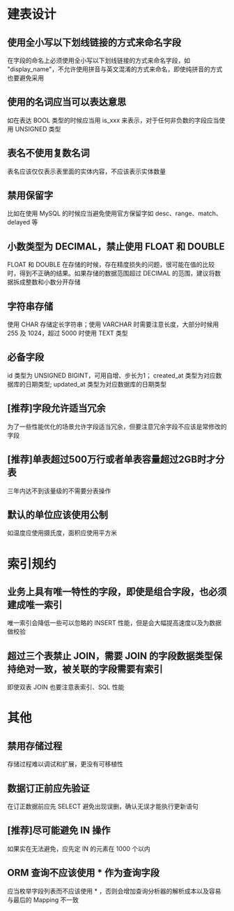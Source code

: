 # 建表设计

## 使用全小写以下划线链接的方式来命名字段

在字段的命名上必须使用全小写以下划线链接的方式来命名字段，如 "display_name"，不允许使用拼音与英文混淆的方式来命名，即使纯拼音的方式也要避免采用


## 使用的名词应当可以表达意思

如在表达 BOOL 类型的时候应当用 is_xxx 来表示，对于任何非负数的字段应当使用 UNSIGNED 类型



## 表名不使用复数名词 

表名应该仅仅表示表里面的实体内容，不应该表示实体数量


## 禁用保留字

比如在使用 MySQL 的时候应当避免使用官方保留字如 desc、range、match、delayed 等


## 小数类型为 DECIMAL，禁止使用 FLOAT 和 DOUBLE

FLOAT 和 DOUBLE 在存储的时候，存在精度损失的问题，很可能在值的比较时，得到不正确的结果。如果存储的数据范围超过 DECIMAL 的范围，建议将数据拆成整数和小数分开存储


## 字符串存储

使用 CHAR 存储定长字符串；使用 VARCHAR 时需要注意长度，大部分时候用 255 及 1024，超过 5000 时使用 TEXT 类型


## 必备字段

id 类型为 UNSIGNED BIGINT，可用自增、步长为1；
created_at 类型为对应数据库的日期类型;
updated_at 类型为对应数据库的日期类型


## [推荐]字段允许适当冗余

为了一些性能优化的场景允许字段适当冗余，但要注意冗余字段不应该是常修改的字段


## [推荐]单表超过500万行或者单表容量超过2GB时才分表

三年内达不到该量级的不需要分表操作


## 默认的单位应该使用公制

如温度应使用摄氏度，面积应使用平方米


# 索引规约

## 业务上具有唯一特性的字段，即使是组合字段，也必须建成唯一索引

唯一索引会降低一些可以忽略的 INSERT 性能，但是会大幅提高速度以及为数据做校验


## 超过三个表禁止 JOIN，需要 JOIN 的字段数据类型保持绝对一致，被关联的字段需要有索引

即使双表 JOIN 也要注意表索引、SQL 性能


# 其他

## 禁用存储过程

存储过程难以调试和扩展，更没有可移植性


## 数据订正前应先验证

在订正数据前应先 SELECT 避免出现误删，确认无误才能执行更新语句


## [推荐]尽可能避免 IN 操作

如果实在无法避免，应先定 IN 的元素在 1000 个以内


## ORM 查询不应该使用 * 作为查询字段

应当枚举字段列表而不应该使用 * ，否则会增加查询分析器的解析成本以及容易与最后的 Mapping 不一致
